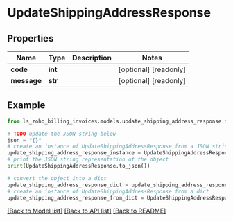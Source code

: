 # UpdateShippingAddressResponse


## Properties

Name | Type | Description | Notes
------------ | ------------- | ------------- | -------------
**code** | **int** |  | [optional] [readonly] 
**message** | **str** |  | [optional] [readonly] 

## Example

```python
from ls_zoho_billing_invoices.models.update_shipping_address_response import UpdateShippingAddressResponse

# TODO update the JSON string below
json = "{}"
# create an instance of UpdateShippingAddressResponse from a JSON string
update_shipping_address_response_instance = UpdateShippingAddressResponse.from_json(json)
# print the JSON string representation of the object
print(UpdateShippingAddressResponse.to_json())

# convert the object into a dict
update_shipping_address_response_dict = update_shipping_address_response_instance.to_dict()
# create an instance of UpdateShippingAddressResponse from a dict
update_shipping_address_response_from_dict = UpdateShippingAddressResponse.from_dict(update_shipping_address_response_dict)
```
[[Back to Model list]](../README.md#documentation-for-models) [[Back to API list]](../README.md#documentation-for-api-endpoints) [[Back to README]](../README.md)


